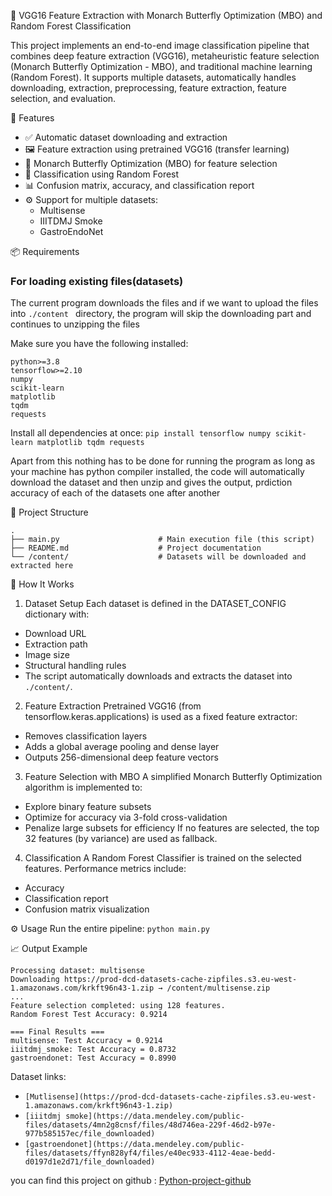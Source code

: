 🧠 VGG16 Feature Extraction with Monarch Butterfly Optimization (MBO) and Random Forest Classification

This project implements an end-to-end image classification pipeline that combines deep feature extraction (VGG16), metaheuristic feature selection (Monarch Butterfly Optimization - MBO), and traditional machine learning (Random Forest).
It supports multiple datasets, automatically handles downloading, extraction, preprocessing, feature extraction, feature selection, and evaluation.

🚀 Features
* ✅ Automatic dataset downloading and extraction
* 🖼️ Feature extraction using pretrained VGG16 (transfer learning)
* 🦋 Monarch Butterfly Optimization (MBO) for feature selection
* 🌲 Classification using Random Forest
* 📊 Confusion matrix, accuracy, and classification report
* ⚙️ Support for multiple datasets:
    * Multisense
    * IIITDMJ Smoke
    * GastroEndoNet

📦 Requirements

### For loading existing files(datasets)
The current program downloads the files and if we want to upload the files into `./content ` directory, the program will skip the downloading part and continues to unzipping the files

Make sure you have the following installed:
```
python>=3.8
tensorflow>=2.10
numpy
scikit-learn
matplotlib
tqdm
requests
```

Install all dependencies at once:
`pip install tensorflow numpy scikit-learn matplotlib tqdm requests`

Apart from this nothing has to be done for running the program as long as your machine has python compiler installed, the code will automatically download the dataset and then unzip and gives the output, prdiction accuracy of each of the datasets one after another

📁 Project Structure
```
.
├── main.py                      # Main execution file (this script)
├── README.md                    # Project documentation
└── /content/                    # Datasets will be downloaded and extracted here

```

🧬 How It Works
1. Dataset Setup
Each dataset is defined in the DATASET_CONFIG dictionary with:
* Download URL
* Extraction path
* Image size
* Structural handling rules
* The script automatically downloads and extracts the dataset into `./content/`.

2. Feature Extraction
Pretrained VGG16 (from tensorflow.keras.applications) is used as a fixed feature extractor:
* Removes classification layers
* Adds a global average pooling and dense layer
* Outputs 256-dimensional deep feature vectors

3. Feature Selection with MBO
A simplified Monarch Butterfly Optimization algorithm is implemented to:
* Explore binary feature subsets
* Optimize for accuracy via 3-fold cross-validation
* Penalize large subsets for efficiency
If no features are selected, the top 32 features (by variance) are used as fallback.

4. Classification
A Random Forest Classifier is trained on the selected features.
Performance metrics include:
* Accuracy
* Classification report
* Confusion matrix visualization

⚙️ Usage
Run the entire pipeline:
`python main.py`

📈 Output Example
```
Processing dataset: multisense
Downloading https://prod-dcd-datasets-cache-zipfiles.s3.eu-west-1.amazonaws.com/krkft96n43-1.zip → /content/multisense.zip
...
Feature selection completed: using 128 features.
Random Forest Test Accuracy: 0.9214

=== Final Results ===
multisense: Test Accuracy = 0.9214
iiitdmj_smoke: Test Accuracy = 0.8732
gastroendonet: Test Accuracy = 0.8990
```

Dataset links:
* `[Mutlisense](https://prod-dcd-datasets-cache-zipfiles.s3.eu-west-1.amazonaws.com/krkft96n43-1.zip)`
* `[iiitdmj smoke](https://data.mendeley.com/public-files/datasets/4mn2g8cnsf/files/48d746ea-229f-46d2-b97e-977b585157ec/file_downloaded)`
* `[gastroendonet](https://data.mendeley.com/public-files/datasets/ffyn828yf4/files/e40ec933-4112-4eae-bedd-d0197d1e2d71/file_downloaded)`

you can find this project on github : [Python-project-github](https://github.com/rahul21-7/Python-project)